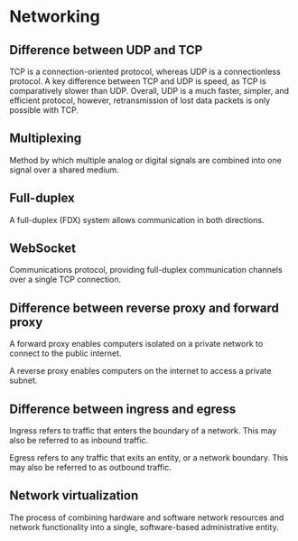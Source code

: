 # Networking

## Difference between UDP and TCP

TCP is a connection-oriented protocol, whereas UDP is a connectionless protocol.
A key difference between TCP and UDP is speed, as TCP is comparatively slower than UDP.
Overall, UDP is a much faster, simpler, and efficient protocol, however, retransmission of lost data packets is only
possible with TCP.

## Multiplexing

Method by which multiple analog or digital signals are combined into one signal over a shared medium.

## Full-duplex

A full-duplex (FDX) system allows communication in both directions.

## WebSocket

Communications protocol, providing full-duplex communication channels over a single TCP connection.

## Difference between reverse proxy and forward proxy

A forward proxy enables computers isolated on a private network to connect to the public internet.

A reverse proxy enables computers on the internet to access a private subnet.

## Difference between ingress and egress

Ingress refers to traffic that enters the boundary of a network. This may also be referred to as inbound traffic.

Egress refers to any traffic that exits an entity, or a network boundary. This may also be referred to as outbound
traffic.

## Network virtualization

The process of combining hardware and software network resources and network functionality into a single, software-based
administrative entity.

